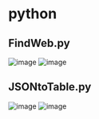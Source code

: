 # python
## FindWeb.py
![image](https://user-images.githubusercontent.com/67123399/151297341-f6c2ff99-92bf-490c-ba45-b85d998b1e7b.png)
![image](https://user-images.githubusercontent.com/67123399/151297357-dfb78ad9-7c03-45d4-bc36-ba23e7cb193e.png)

## JSONtoTable.py
![image](https://user-images.githubusercontent.com/67123399/151297378-5022d172-758b-4031-aa0c-22a71cdccf1a.png)
![image](https://user-images.githubusercontent.com/67123399/151297398-7790b89c-bd9b-4a8c-b198-a6cda3149c22.png)
